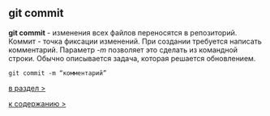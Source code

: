 ## git commit

**git commit** - изменения всех файлов переносятся в репозиторий. Коммит - точка фиксации изменений. При создании требуется написать комментарий. Параметр  *-m* позволяет это сделать из командной строки. Обычно описывается задача, которая решается обновлением.

`git commit -m “комментарий”`

[в раздел >](begin.md)

[к содержанию >](readme.md)
